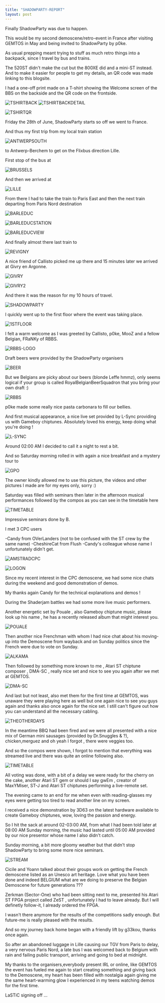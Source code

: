 ```yaml
---
title: "SHADOWPARTY-REPORT"
layout: post
---
```


Finally ShadowParty was due to happen.

This would be my second demoscene/retro-event in France after visiting GEMTOS in May and being invited to ShadowParty by p0ke.

As usual prepping meant trying to stuff as much retro things into a backpack, since I travel by bus and trains.

The 520ST didn't make the cut but the 800XE did and a mini-ST instead.
And to make it easier for people to get my details, an QR code was made
linking to this blogsite.

<!--more-->

I had a one-off print made on a T-shirt showing the Welcome screen of the BBS on the backside and the QR code on the frontside.

![TSHIRTBACK](/assets/images/SHADOWPARTY-REPORT/TSHIRTBACK.JPG)
![TSHIRTBACKDETAIL](/assets/images/SHADOWPARTY-REPORT/TSHIRTBACKDETAIL.JPG)

![TSHIRTQR](/assets/images/SHADOWPARTY-REPORT/TSHIRTQR.JPG)

Friday the 28th of June, ShadowParty starts so off we went to France.

And thus my first trip from my local train station 

![ANTWERPSOUTH](/assets/images/SHADOWPARTY-REPORT/ANTWERPSOUTH.JPG)

to Antwerp-Berchem to get on the Flixbus direction Lille.

First stop of the bus at 

![BRUSSELS](/assets/images/SHADOWPARTY-REPORT/BRUSSELS.JPG)

And then we arrived at 

![LILLE](/assets/images/SHADOWPARTY-REPORT/LILLE.JPG)

From there I had to take the train to Paris East and then the next train
departing from Paris Nord destination 

![BARLEDUC](/assets/images/SHADOWPARTY-REPORT/BARLEDUC.JPG)

![BARLEDUCSTATION](/assets/images/SHADOWPARTY-REPORT/BARLEDUCSTATION.JPG)

![BARLEDUCVIEW](/assets/images/SHADOWPARTY-REPORT/BARLEDUCVIEW.JPG)

And finally almost there last train to 

![REVIGNY](/assets/images/SHADOWPARTY-REPORT/REVIGNY.JPG)

A nice friend of Callisto picked me up there and 15 minutes later 
we arrived at Givry en Argonne.

![GIVRY](/assets/images/SHADOWPARTY-REPORT/GIVRY.JPG)

![GIVRY2](/assets/images/SHADOWPARTY-REPORT/GIVRY2.JPG)

And there it was the reason for my 10 hours of travel.

![SHADOWPARTY](/assets/images/SHADOWPARTY-REPORT/SHADOWPARTY.JPG)

I quickly went up to the first floor where the event was taking place.

![1STFLOOR](/assets/images/SHADOWPARTY-REPORT/1STFLOOR.JPG)

I felt a warm welcome as I was greeted by Callisto, p0ke, MooZ and a fellow Belgian, FRaNKy of RBBS.

![RBBS-LOGO](/assets/images/SHADOWPARTY-REPORT/TK-RBBS.png)

Draft beers were provided by the ShadowParty organisers

![BEER](/assets/images/SHADOWPARTY-REPORT/BEER.JPG)

But we Belgians are picky about our beers (blonde Leffe hmmz), only seems logical if your group is called RoyalBelgianBeerSquadron that you bring your own draft :)

![RBBS](/assets/images/SHADOWPARTY-REPORT/RBBS.JPG)

p0ke made some really nice pasta carbonara to fill our bellies.

And first musical appearance, a nice live set provided by L-Sync providing us with Gameboy chiptunes.
Absolutely loved his energy, keep doing what you're doing !

![L-SYNC](https://youtu.be/pLnL5dsMvZ8)

Around 02:00 AM I decided to call it a night to rest a bit.

And so Saturday morning rolled in with again a nice breakfast and a mystery tour to 

![GPO](/assets/images/SHADOWPARTY-REPORT/GPO.JPG)

The owner kindly allowed me to use this picture, the videos and other pictures I made are for my eyes only, sorry :)

Saturday was filled with seminars then later in the afternoon musical performances followed by the compos as you can see in the timetable here

![TIMETABLE](https://shadow-party.org/timetable)

Impressive seminars done by B. 

I met 3 CPC users

-Candy from OVerLanders (not to be confused with the ST crew by the same name)
-CheshireCat from Flush
-Candy's colleague whose name I unfortunately didn't get.

![AMSTRADCPC](/assets/images/SHADOWPARTY-REPORT/AMSTRADCPC.JPG)

![LOGON](/assets/images/SHADOWPARTY-REPORT/LOGON.JPG)

Since my recent interest in the CPC demoscene, we had some nice chats during the weekend and good demonstration of demos.

My thanks again Candy for the technical explanations and demos !

During the Shaderjam battles we had some more live music performers.

Another energetic set by Pouale , also Gameboy chiptune music, please
look up his name , he has a recently released album that might interest you.

![POUALE](https://youtube.com/shorts/9OjeFl5LkqY)

Then another nice Frenchman with whom I had nice chat about his moving-up
into the Demoscene from wayback and on Sunday politics since the French
were due to vote on Sunday.

![ALKAMA](https://youtube.com/shorts/h3EUvbCXHF0)

Then followed by something more known to me , Atari ST chiptune composer
, DMA-SC , really nice set and nice to see you again after we met at GEMTOS.

![DMA-SC](https://youtube.com/shorts/7ssdTob39eM)

And last but not least, also met them for the first time at GEMTOS, was
unaware they were playing here as well but one again nice to see you guys
again and thanks also once again for the nice set.
I still can't figure out how you can understand all the necessary cabling.

![THEOTHERDAYS](https://youtu.be/TJBdwIMCsVs)

In the meantime BBQ had been fired and we were all presented with a nice mix of German mini sausages (provided by Dr.Snuggles &  ?), chicken,merguez and oh yeah I forgot , there were veggies too.

And so the compos were shown, I forgot to mention that everything
was streamed live and there was quite an online following also.

![TIMETABLE](/assets/images/SHADOWPARTY-REPORT/TIMETABLE.JPG)

All voting was done, with a bit of a delay we were ready for the cherry
on the cake, another Atari ST gem or should I say gwEm , creator of 
MaxYMiser, ST-J and Atari ST chiptunes performing a live-remote set.

The evening came to an end for me when even with reading-glasses my eyes
were getting too tired to read another line on my screen.

I received a nice demonstration by 3D63 on the latest hardware available
to create Gameboy chiptunes, wow, loving the passion and energy.

So I hit the sack at around 02-03:00 AM, from what I had been told later
at 08:00 AM Sunday morning, the music had lasted until 05:00 AM provided
by our nice presentor whose name I also didn't catch.

Sunday morning, a bit more gloomy weather but that didn't stop ShadowParty
to bring some more nice seminars.

![STREAM](/assets/images/SHADOWPARTY-REPORT/STREAM.JPG)

Cicile and Yoann talked about their groups work on getting the
French demoscene listed as an Unesco art heritage.
Love what you have been done and indeed BELGIUM what are we doing to
preserve the Belgian Demoscene for future generations ???

Zerkman (Sector-One) who had been sitting next to me, presented his
Atari ST FPGA project called ZeST , unfortunately I had to leave already.
But I will definetly follow-it, I already ordered the FPGA.

I wasn't there anymore for the results of the competitions sadly enough.
But future-me is really pleased with the results.

And so my journey back home began with a friendly lift by g33kou, thanks once again.

So after an abandoned luggage in Lille causing our TGV from Paris to delay, a very nervous Paris Nord, a late bus I was welcomed back to Belgium with rain and failing public transport, arriving and going to bed at midnight.

My thanks to the organisers,everybody present IRL or online, like GEMTOS
the event has fueled me again to start creating something and giving back
to the Demoscene, my heart has been filled with nostalgia again giving me
the same heart-warming glow I experienced in my teens watching demos for the first time.

LaSTiC signing off ...